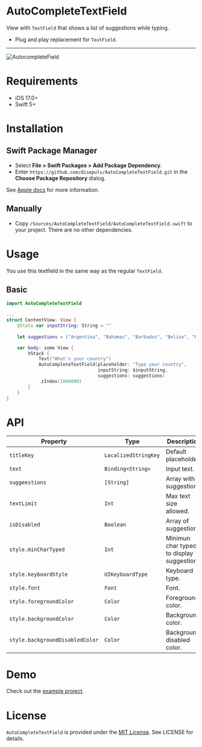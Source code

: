 # AutoCompleteTextField


View with `TextField` that shows a list of suggestions while typing.

- Plug and play replacement for `TextField`.

---

![AutocompleteField](/.github/example.gif?raw=true)

# Requirements

- iOS 17.0+
- Swift 5+

# Installation

## Swift Package Manager

- Select **File > Swift Packages > Add Package Dependency**.
- Enter `https://github.com/disepulv/AutoCompleteTextField.git` in the **Choose Package Repository** dialog.

See [Apple docs](https://developer.apple.com/documentation/xcode/adding_package_dependencies_to_your_app) for more information.

## Manually

- Copy `/Sources/AutoCompleteTextField/AutoCompleteTextField.swift` to your project. There are no other dependencies.

# Usage

You use this textfield in the same way as the regular `TextField`.

## Basic

```swift
import AutoCompleteTextField

...
struct ContentView: View {
    @State var inputString: String = ""
    
    let suggestions = ["Argentina", "Bahamas", "Barbados", "Belize", "Bolivia", "Brazil", "Canada", "Chile", "Colombia", "Costa Rica", "Cuba", "Dominica", "Dominican Republic", "Ecuador", "El Salvador", Guatemala", "Honduras", "Mexico", "Nicaragua", "Panama", "Paraguay", "Peru", "United States of America", "Uruguay", "Venezuela"]

    var body: some View {
        VStack {
            Text("What's your country")
            AutoCompleteTextField(placeholder: "Type your country",
                                  inputString: $inputString,
                                  suggestions: suggestions)
            .zIndex(1000000)
        }
    }
}


```

# API

| Property            | Type             | Description                                                                                                                                                                     |
| ------------------- | ---------------- | ------------------------------------------------------------------------------------------------------------------------------------------------------------------------------- |
| `titleKey`   | `LocalizedStringKey`        | Default placeholder. |
| `text`        | `Binding<String>`         | Input text. |
| `suggeestions`   | `[String]`        | Array with suggestions. |                
| `textLimit`        | `Int`         | Max text size allowed. |
| `isDisabled`       | `Boolean`       | Array of suggestions. |
| `style.minCharTyped` | `Int`        | Minimun char typed to display suggestions. |
| `style.keyboardStyle`    | `UIKeyboardType` | Keyboard type. |
| `style.font`  | `Font`        | Font. |
| `style.foregroundColor`         | `Color`         | Foreground color. |
| `style.backgroundColor`         | `Color`         | Background color. |
| `style.backgroundDisabledColor`         | `Color`         | Background disabled color. |


# Demo

Check out the [example project](/Example).

# License

`AutoCompleteTextField` is provided under the [MIT License](http://http//opensource.org/licenses/mit-license.php). See LICENSE for details.
